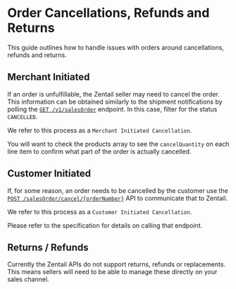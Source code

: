 # Order Cancellations, Refunds and Returns

This guide outlines how to handle issues with orders
around cancellations, refunds and returns.

## Merchant Initiated

If an order is unfulfillable,
the Zentail seller may need to cancel the order.
This information can be obtained similarly to the shipment notifications 
by polling the 
[`GET /v1/salesOrder`](https://developer.zentail.com/docs/sales-channel-integration/b3A6MjczMjk2MjM-retrieve-detailed-sales-order-information-for-a-list-of-orders)
endpoint.
In this case, filter for the status `CANCELLED`.

We refer to this process as a `Merchant Initiated Cancellation`.

You will want to check the products array to see the `cancelQuantity` 
on each line item to confirm what part of the order is actually cancelled.

## Customer Initiated

If, for some reason, an order needs to be cancelled by the customer
use the
[`POST /salesOrder/cancel/{orderNumber}`](https://developer.zentail.com/docs/sales-channel-integration/b3A6MjczMjk2Nzg-cancel-sales-order-in-zentail)
API to communicate that to Zentail.

We refer to this process as a `Customer Initiated Cancellation`.

Please refer to the specification for details on calling that endpoint.

## Returns / Refunds

Currently the Zentail APIs do not support returns, refunds or replacements.
This means sellers will need to be able to manage these directly on your sales channel.
